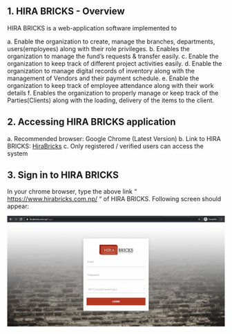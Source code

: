 
## 1. HIRA BRICKS - Overview
HIRA BRICKS is a web-application software implemented to

a.	Enable the organization to create, manage the branches, departments, users(employees) along with their role privileges.
b.	Enables the organization to manage the fund’s requests & transfer easily.
c.	Enable the organization to keep track of different project activities easily.
d.	Enable the organization to manage digital records of inventory along with the management of Vendors and their payment schedule.
e.	Enable the organization to keep track of employee attendance along with their work details
f.	Enables the organization to properly manage or keep track of the Parties(Clients) along with the loading, delivery of the items to the client.

## 2. Accessing HIRA BRICKS application
a.	Recommended browser: Google Chrome (Latest Version)
b.	Link to HIRA BRICKS: [HiraBricks](https://www.hirabricks.com.np/)
c.	Only registered / verified users can access the system

## 3.  Sign in to HIRA BRICKS
	
In your chrome browser, type the above link “ https://www.hirabricks.com.np/ “ of HIRA BRICKS. Following screen should appear: 

![](images/hira1.png)


